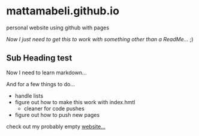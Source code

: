 # mattamabeli.github.io
personal website using github with pages

*Now I just need to get this to work with something other than a ReadMe...* ;)

## Sub Heading test  
Now I need to learn markdown...

And for a few things to do...  
  * handle lists  
  * figure out how to make this work with index.hmtl  
       - cleaner for code pushes  
  * figure out how to push new pages

check out my probably empty [website...](http://www.mattamabeli.com)
